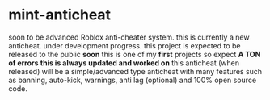 # mint-anticheat
soon to be advanced Roblox anti-cheater system.
this is currently a new anticheat. under development progress.
this project is expected to be released to the public **soon**
this is one of my **first** projects so expect **A TON of errors**
**this is always updated and worked on**
this anticheat (when released) will be a simple/advanced type anticheat with many features such as banning, auto-kick, warnings, anti lag (optional) and 100% open source code.
